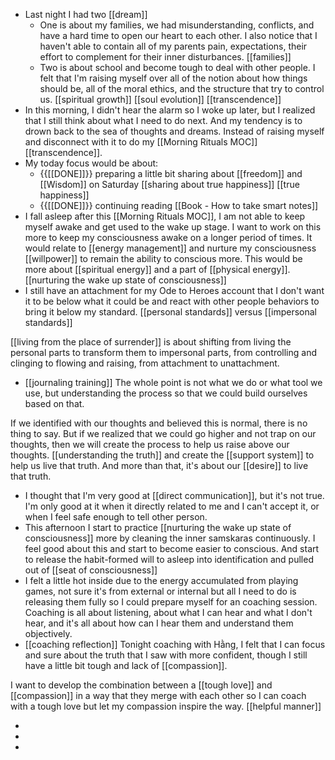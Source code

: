 - Last night I had two [[dream]]
    - One is about my families, we had misunderstanding, conflicts, and have a hard time to open our heart to each other. I also notice that I haven't able to contain all of my parents pain, expectations, their effort to complement for their inner disturbances. [[families]]
    - Two is about school and become tough to deal with other people. I felt that I'm raising myself over all of the notion about how things should be, all of the moral ethics, and the structure that try to control us. [[spiritual growth]] [[soul evolution]] [[transcendence]]
- In this morning, I didn't hear the alarm so I woke up later, but I realized that I still think about what I need to do next. And my tendency is to drown back to the sea of thoughts and dreams. Instead of raising myself and disconnect with it to do my [[Morning Rituals MOC]] [[transcendence]].
- My today focus would be about:
    - {{[[DONE]]}} preparing a little bit sharing about [[freedom]] and [[Wisdom]] on Saturday [[sharing about true happiness]] [[true happiness]]
    - {{[[DONE]]}} continuing reading [[Book - How to take smart notes]]
- I fall asleep after this [[Morning Rituals MOC]], I am not able to keep myself awake and get used to the wake up stage. I want to work on this more to keep my consciousness awake on a longer period of times. It would relate to [[energy management]] and nurture my consciousness [[willpower]] to remain the ability to conscious more. This would be more about [[spiritual energy]] and a part of [[physical energy]]. [[nurturing the wake up state of consciousness]]
- I still have an attachment for my Ode to Heroes account that I don't want it to be below what it could be and react with other people behaviors to bring it below my standard. [[personal standards]] versus [[impersonal standards]]

[[living from the place of surrender]] is about shifting from living the personal parts to transform them to impersonal parts, from controlling and clinging to flowing and raising, from attachment to unattachment.
- [[journaling training]] The whole point is not what we do or what tool we use, but understanding the process so that we could build ourselves based on that. 

If we identified with our thoughts and believed this is normal, there is no thing to say. But if we realized that we could go higher and not trap on our thoughts, then we will create the process to help us raise above our thoughts. [[understanding the truth]] and create the [[support system]] to help us live that truth. And more than that, it's about our [[desire]] to live that truth.
- I thought that I'm very good at [[direct communication]], but it's not true. I'm only good at it when it directly related to me and I can't accept it, or when I feel safe enough to tell other person. 
- This afternoon I start to practice [[nurturing the wake up state of consciousness]] more by cleaning the inner samskaras continuously. I feel good about this and start to become easier to conscious. And start to release the habit-formed will to asleep into identification and pulled out of [[seat of consciousness]]
- I felt a little hot inside due to the energy accumulated from playing games, not sure it's from external or internal but all I need to do is releasing them fully so I could prepare myself for an coaching session. Coaching is all about listening, about what I can hear and what I don't hear, and it's all about how can I hear them and understand them objectively. 
- [[coaching reflection]] Tonight coaching with Hằng, I felt that I can focus and sure about the truth that I saw with more confident, though I still have a little bit tough and lack of [[compassion]]. 

I want to develop the combination between a [[tough love]] and [[compassion]] in a way that they merge with each other so I can coach with a tough love but let my compassion inspire the way. [[helpful manner]]

- 
- 
- 
